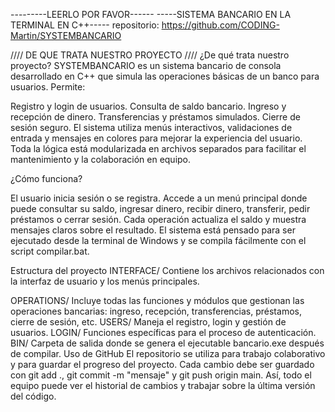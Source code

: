 ---------LEERLO POR FAVOR------
-----SISTEMA BANCARIO EN LA TERMINAL EN C++-----
repositorio: https://github.com/CODING-Martin/SYSTEMBANCARIO 


//// DE QUE TRATA NUESTRO PROYECTO ////
¿De qué trata nuestro proyecto?
SYSTEMBANCARIO es un sistema bancario de consola desarrollado en C++ que simula las operaciones básicas de un banco para usuarios. Permite:

Registro y login de usuarios.
Consulta de saldo bancario.
Ingreso y recepción de dinero.
Transferencias y préstamos simulados.
Cierre de sesión seguro.
El sistema utiliza menús interactivos, validaciones de entrada y mensajes en colores para mejorar la experiencia del usuario.
Toda la lógica está modularizada en archivos separados para facilitar el mantenimiento y la colaboración en equipo.


¿Cómo funciona?

El usuario inicia sesión o se registra.
Accede a un menú principal donde puede consultar su saldo, ingresar dinero, recibir dinero, transferir, pedir préstamos o cerrar sesión.
Cada operación actualiza el saldo y muestra mensajes claros sobre el resultado.
El sistema está pensado para ser ejecutado desde la terminal de Windows y se compila fácilmente con el script compilar.bat.


Estructura del proyecto
INTERFACE/
Contiene los archivos relacionados con la interfaz de usuario y los menús principales.

OPERATIONS/
Incluye todas las funciones y módulos que gestionan las operaciones bancarias: ingreso, recepción, transferencias, préstamos, cierre de sesión, etc.
USERS/
Maneja el registro, login y gestión de usuarios.
LOGIN/
Funciones específicas para el proceso de autenticación.
BIN/
Carpeta de salida donde se genera el ejecutable bancario.exe después de compilar.
Uso de GitHub
El repositorio se utiliza para trabajo colaborativo y para guardar el progreso del proyecto.
Cada cambio debe ser guardado con git add ., git commit -m "mensaje" y git push origin main.
Así, todo el equipo puede ver el historial de cambios y trabajar sobre la última versión del código.